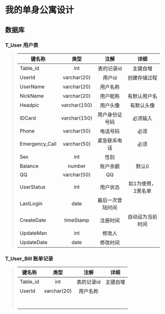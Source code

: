 # 我的单身公寓设计

## 数据库

### 	T_User  用户表

> | 键名称         |     类型     |       注解       |        详细        |
> | -------------- | :----------: | :--------------: | :----------------: |
> | Table_id       |     int      |    表的记录id    |      主键自增      |
> | UserId         | varchar(20)  |      用户id      |    创建存储过程    |
> | UserName       | varchar(20)  |     用户名称     |                    |
> | NickName       | varchar(20)  |     用户昵称     |    有默认用户名    |
> | Headpic        | varchar(150) |     用户头像     |     有默认头像     |
> | IDCard         | varchar(150) |  用户身份证号码  |      必须输入      |
> | Phone          | varchar(50)  |     电话号码     |        必须        |
> | Emergency_Call | varchar(50)  |   紧急联系电话   |        必须        |
> | Sex            |     int      |       性别       |                    |
> | Balance        |    number    |     账户余额     |       默认0        |
> | QQ             | varchar(50)  |        QQ        |                    |
> | UserStatus     |     int      |     用户状态     | 如1为使用，2黑名单 |
> | LastLogin      |     date     | 最后一次登陆时间 |                    |
> | CreateDate     |  timeStamp   |     注册时间     |  自动设为当前时间  |
> | UpdateMan      |     int      |      修改人      |                    |
> | UpdateDate     |     date     |     修改时间     |                    |

### 	T_User_Bill 账单记录

> | 键名称   |    类型     |    注解    |   详细   |
> | -------- | :---------: | :--------: | :------: |
> | Table_id |     int     | 表的记录id | 主键自增 |
> | UserId   | varchar(20) |  用户名称  |          |
> |          |             |            |          |
> |          |             |            |          |
> |          |             |            |          |
> |          |             |            |          |
> |          |             |            |          |
> |          |             |            |          |
> |          |             |            |          |

